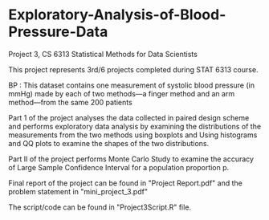 # Exploratory-Analysis-of-Blood-Pressure-Data
Project 3, CS 6313 Statistical Methods for Data Scientists

This project represents 3rd/6 projects completed during STAT 6313 course.

BP : This dataset contains one measurement of systolic blood pressure (in mmHg) made by each of two methods—a finger method and an arm method—from the same 200 patients

Part 1 of the project analyses the data collected in paired design scheme and performs exploratory data analysis by examining the distributions of the measurements from the two methods using boxplots and Using histograms and QQ plots to examine the shapes of the two distributions.

Part II of the project performs Monte Carlo Study to examine the accuracy of Large Sample Confidence Interval for a population proportion
p.

Final report of the project can be found in "Project Report.pdf" and the problem statement in "mini_project_3.pdf"

The script/code can be found in "Project3Script.R" file.
